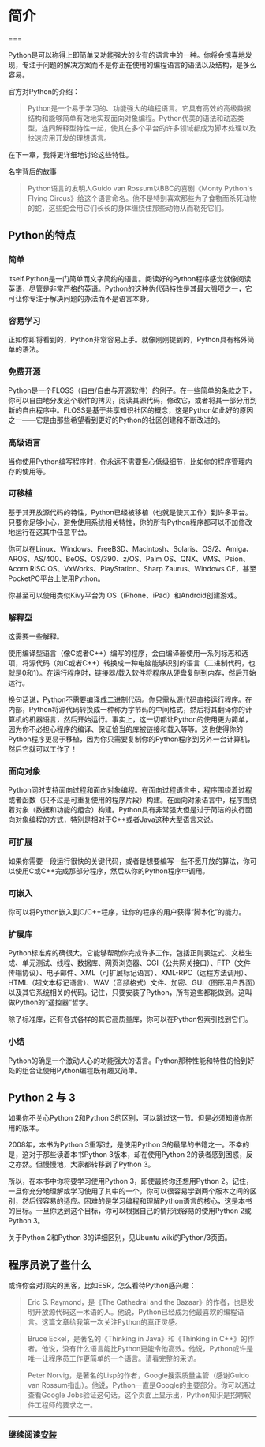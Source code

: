 # 简介
===

Python是可以称得上即简单又功能强大的少有的语言中的一种。你将会惊喜地发现，专注于问题的解决方案而不是你正在使用的编程语言的语法以及结构，是多么容易。

官方对Python的介绍：

> Python是一个易于学习的、功能强大的编程语言。它具有高效的高级数据结构和能够简单有效地实现面向对象编程。Python优美的语法和动态类型，连同解释型特性一起，使其在多个平台的许多领域都成为脚本处理以及快速应用开发的理想语言。

在下一章，我将更详细地讨论这些特性。

名字背后的故事

> Python语言的发明人Guido van Rossum以BBC的喜剧《Monty Python's Flying Circus》给这个语言命名。他不是特别喜欢那些为了食物而杀死动物的蛇，这些蛇会用它们长长的身体缠绕住那些动物从而勒死它们。

## Python的特点

### 简单

itself.Python是一门简单而文字简约的语言。阅读好的Python程序感觉就像阅读英语，尽管是非常严格的英语。Python的这种伪代码特性是其最大强项之一，它可让你专注于解决问题的办法而不是语言本身。

### 容易学习

正如你即将看到的，Python非常容易上手。就像刚刚提到的，Python具有格外简单的语法。

### 免费开源

Python是一个FLOSS（自由/自由与开源软件）的例子。在一些简单的条款之下，你可以自由地分发这个软件的拷贝，阅读其源代码，修改它，或者将其一部分用到新的自由程序中。FLOSS是基于共享知识社区的概念，这是Python如此好的原因之一——它是由那些希望看到更好的Python的社区创建和不断改进的。

### 高级语言

当你使用Python编写程序时，你永远不需要担心低级细节，比如你的程序管理内存的使用等。

### 可移植

基于其开放源代码的特性，Python已经被移植（也就是使其工作）到许多平台。只要你足够小心，避免使用系统相关特性，你的所有Python程序都可以不加修改地运行在这其中任意平台。

你可以在Linux、Windows、FreeBSD、Macintosh、Solaris、OS/2、Amiga、AROS、AS/400、BeOS、OS/390、z/OS、Palm OS、QNX、VMS、Psion、Acorn RISC OS、VxWorks、PlayStation、Sharp Zaurus、Windows CE，甚至PocketPC平台上使用Python。

你甚至可以使用类似Kivy平台为iOS（iPhone、iPad）和Android创建游戏。

### 解释型

这需要一些解释。

使用编译型语言（像C或者C++）编写的程序，会由编译器使用一系列标志和选项，将源代码（如C或者C++）转换成一种电脑能够识别的语言（二进制代码，也就是0和1）。在运行程序时，链接器/载入软件将程序从硬盘复制到内存，然后开始运行。

换句话说，Python不需要编译成二进制代码。你只需从源代码直接运行程序。在内部，Python将源代码转换成一种称为字节码的中间格式，然后将其翻译你的计算机的机器语言，然后开始运行。事实上，这一切都让Python的使用更为简单，因为你不必担心程序的编译、保证恰当的库被链接和载入等等。这也使得你的Python程序更易于移植，因为你只需要复制你的Python程序到另外一台计算机，然后它就可以工作了！

### 面向对象

Python同时支持面向过程和面向对象编程。在面向过程语言中，程序围绕着过程或者函数（只不过是可重复使用的程序片段）构建。在面向对象语言中，程序围绕着对象（数据和功能的组合）构建。Python具有非常强大但是过于简洁的执行面向对象编程的方式，特别是相对于C++或者Java这种大型语言来说。

### 可扩展

如果你需要一段运行很快的关键代码，或者是想要编写一些不愿开放的算法，你可以使用C或C++完成那部分程序，然后从你的Python程序中调用。

### 可嵌入

你可以将Python嵌入到C/C++程序，让你的程序的用户获得“脚本化”的能力。

### 扩展库

Python标准库的确很大。它能够帮助你完成许多工作，包括正则表达式、文档生成、单元测试、线程、数据库、网页浏览器、CGI（公共网关接口）、FTP（文件传输协议）、电子邮件、XML（可扩展标记语言）、XML-RPC（远程方法调用）、HTML（超文本标记语言）、WAV（音频格式）文件、加密、GUI（图形用户界面）以及其它系统相关的代码。记住，只要安装了Python，所有这些都能做到。这叫做Python的“遥控器”哲学。

除了标准库，还有各式各样的其它高质量库，你可以在Python包索引找到它们。

### 小结
Python的确是一个激动人心的功能强大的语言。Python那种性能和特性的恰到好处的组合让使用Python编程既有趣又简单。

## Python 2 与 3

如果你不关心Python 2和Python 3的区别，可以跳过这一节。但是必须知道你所用的版本。

2008年，本书为Python 3重写过，是使用Python 3的最早的书籍之一。不幸的是，这对于那些读着本书Python 3版本，却在使用Python 2的读者感到困惑，反之亦然。但慢慢地，大家都转移到了Python 3。

所以，在本书中你将要学习使用Python 3，即使最终你还想用Python 2。记住，一旦你充分地理解或学习使用了其中的一个，你可以很容易学到两个版本之间的区别，然后很容易的适应。困难的是学习编程和理解Python语言的核心，这是本书的目标。一旦你达到这个目标，你可以根据自己的情形很容易的使用Python 2或Python 3。

关于Python 2和Python 3的详细区别，见Ubuntu wiki的Python/3页面。

## 程序员说了些什么

或许你会对顶尖的黑客，比如ESR，怎么看待Python感兴趣：

> Eric S. Raymond，是《The Cathedral and the Bazaar》的作者，也是发明开放源代码这一术语的人。他说，Python已经成为他最喜欢的编程语言。这篇文章给我第一次关注Python的真正灵感。

> Bruce Eckel，是著名的《Thinking in Java》和《Thinking in C++》的作者。他说，没有什么语言能比Python更能令他高效。他说，Python或许是唯一让程序员工作更简单的一个语言。请看完整的采访。

> Peter Norvig，是著名的Lisp的作者，Google搜索质量主管（感谢Guido van Rossum指出）。他说，Python一直是Google的主要部分。你可以通过查看Google Jobs验证这句话。这个页面上显示出，Python知识是招聘软件工程师的要求之一。

--------------------------------------------------

### 继续阅读[安装](a-byte-of-python3/install)